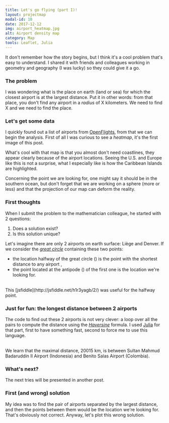 ```yaml
---
title: Let's go flying (part I)!
layout: projectmap
modal-id: 10
date: 2017-12-12
img: airport_heatmap.jpg
alt: Airport density map
category: Map
tools: Leaflet, Julia
---
```


It don't remember how the story begins, but I think it's a cool problem that's
easy to understand. I shared it with friends and colleagues working in geometry and geography (I was lucky) so they could give it a go.

### The problem

I was wondering what is the place on earth (land or sea) for which the closest
airport is at the largest distance.
Put it in other words: from that place, you don't find any airport in a *radius*
of X kilometers. We need to find X and we need to find the place.

### Let's get some data

I quickly found out a list of airports from [OpenFlights](https://openflights.org),
from that we can begin the analysis.
First of all I was curious to see a *heatmap*, it's the first image of this post.

What's cool with that map is that you almost don't need coastlines, they appear
clearly because of the airport locations. Seeing the U.S. and Europe like this is
not a surprise, what I especially like is how the Caribbean Islands are highlighted.

Concerning the point we are looking for, one might say it should be in the southern ocean, but
don't forget that we are working on a sphere (more or less) and that the projection
of our map can deform the reality.

### First thoughts

When I submit the problem to the mathematician colleague, he started with 2 questions:
1. Does a solution exist?
2. Is this solution unique?

Let's imagine there are only 2 airports on earth surface: Liège and Denver. If we consider the [*great circle*](http://mathworld.wolfram.com/GreatCircle.html) containing these two points:
* the location halfway of the great circle (<i class="fa fa-check-square-o" aria-hidden="true"></i>) is the point with the shortest distance to any airport ,
* the point located at the antipode (<i class="fa fa-star-o" aria-hidden="true"></i>)
of the first one is the location we're looking for.


<br>
This [jsfiddle](http://jsfiddle.net/h1r3yagb/2/) was useful for the halfway point.

### Just for fun: the longest distance between 2 airports

The code to find out these 2 airports is not very clever: a loop over all the pairs
to compute the distance using the [*Haversine*](https://rosettacode.org/wiki/Haversine_formula) formula. I used [Julia](http://julialang.org/) for that part, first to
have something fast, second to force me to use this language.


<br>
We learn that the maximal distance, 20015 km, is between Sultan Mahmud Badaruddin II Airport (Indonesia) and Benito Salas Airport (Colombia).

### What's next?

The next tries will be presented in another post.

### First (and wrong) solution

My idea was to find the pair of airports separated by the largest distance, and then
the points between them would be the location we're looking for.
That's obviously not correct. Anyway, let's plot this wrong solution.
